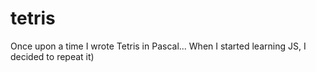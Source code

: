 # tetris
Once upon a time I wrote Tetris in Pascal...
When I started learning JS, I decided to repeat it)
